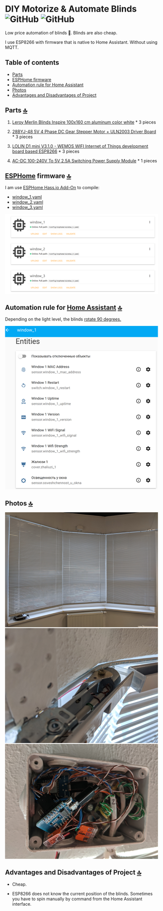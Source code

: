 # DIY Motorize & Automate Blinds ![GitHub](https://img.shields.io/github/license/empenoso/diy-cheap-automated-blinds) ![GitHub](https://img.shields.io/badge/labor%20hours-1%20day-orange)

Low price automation of blinds :electric_plug:. Blinds are also cheap.

I use ESP8266 with firmware that is native to Home Assistant. Without using MQTT.

## Table of contents
- [Parts](https://github.com/empenoso/diy-cheap-automated-blinds#parts)
- [ESPHome firmware](https://github.com/empenoso/diy-cheap-automated-blinds#esphome-firmware)
- [Automation rule for Home Assistant](https://github.com/empenoso/diy-cheap-automated-blinds#automation-rule-for-home-assistant)
- [Photos](https://github.com/empenoso/diy-cheap-automated-blinds#photos)
- [Advantages and Disadvantages of Project](https://github.com/empenoso/diy-cheap-automated-blinds#advantages-and-disadvantages-of-project)

## Parts [:top:](https://github.com/empenoso/diy-cheap-automated-blinds#diy-motorize--automate-blinds--)
1. [Leroy Merlin Blinds Inspire 100x160 cm aluminum color white](https://perm.leroymerlin.ru/product/zhalyuzi-inspire-100h160-sm-alyuminiy-cvet-belyy-16262144/) * 3 pieces

2. [28BYJ-48 5V 4 Phase DC Gear Stepper Motor + ULN2003 Driver Board](https://www.aliexpress.com/item/32896006818.html) * 3 pieces

3. [LOLIN D1 mini V3.1.0 - WEMOS WIFI Internet of Things development board based ESP8266](https://www.aliexpress.com/item/32529101036.html) * 3 pieces

4. [AC-DC 100-240V To 5V 2.5A Switching Power Supply Module](https://www.aliexpress.com/item/32898716031.html) * 1 pieces

## [ESPHome](https://esphome.io/components/stepper/index.html) firmware [:top:](https://github.com/empenoso/diy-cheap-automated-blinds#diy-motorize--automate-blinds--)
 
I am use [ESPHome Hass.io Add-On](https://github.com/esphome/hassio) to compile:
- [window_1.yaml](window_1.yaml)
- [window_2.yaml](window_2.yaml)
- [window_3.yaml](window_3.yaml)

![Home Assistant\ESPHome](ESPHome.png)

## Automation rule for [Home Assistant](https://www.home-assistant.io/docs/automation/) [:top:](https://github.com/empenoso/diy-cheap-automated-blinds#diy-motorize--automate-blinds--)

Depending on the light level, the blinds [rotate 90 degrees.](automations.yaml)

![Home Assistant\Integrations](Home%20Assistant_integrations.png)

## Photos [:top:](https://github.com/empenoso/diy-cheap-automated-blinds#diy-motorize--automate-blinds--)
![Photos](/IMG_20191026_101014.jpg)
![Photos](/IMG_20191026_101100.jpg)
![Photos](/IMG_20191026_103251.jpg)

## Advantages and Disadvantages of Project [:top:](https://github.com/empenoso/diy-cheap-automated-blinds#diy-motorize--automate-blinds--)
+ Cheap.
- ESP8266 does not know the current position of the blinds. Sometimes you have to spin manually by command from the Home Assistant interface.
